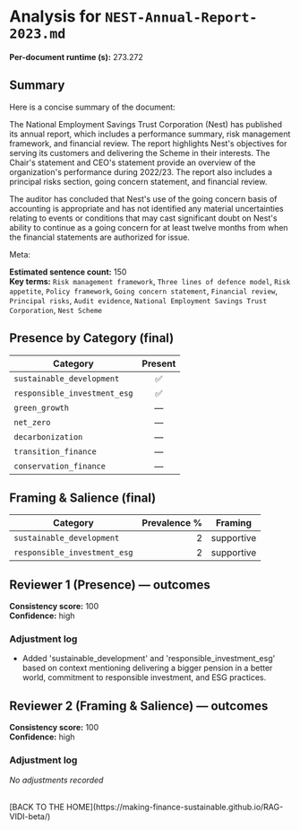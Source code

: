 # Analysis for `NEST-Annual-Report-2023.md`

**Per-document runtime (s):** 273.272

## Summary
Here is a concise summary of the document:

The National Employment Savings Trust Corporation (Nest) has published its annual report, which includes a performance summary, risk management framework, and financial review. The report highlights Nest's objectives for serving its customers and delivering the Scheme in their interests. The Chair's statement and CEO's statement provide an overview of the organization's performance during 2022/23. The report also includes a principal risks section, going concern statement, and financial review.

The auditor has concluded that Nest's use of the going concern basis of accounting is appropriate and has not identified any material uncertainties relating to events or conditions that may cast significant doubt on Nest's ability to continue as a going concern for at least twelve months from when the financial statements are authorized for issue.

Meta:

**Estimated sentence count:** 150  
**Key terms:** `Risk management framework`, `Three lines of defence model`, `Risk appetite`, `Policy framework`, `Going concern statement`, `Financial review`, `Principal risks`, `Audit evidence`, `National Employment Savings Trust Corporation`, `Nest Scheme`

## Presence by Category (final)

| Category | Present |
|---|:---:|
| `sustainable_development` | ✅ |
| `responsible_investment_esg` | ✅ |
| `green_growth` | — |
| `net_zero` | — |
| `decarbonization` | — |
| `transition_finance` | — |
| `conservation_finance` | — |

## Framing & Salience (final)

| Category | Prevalence % | Framing |
|---|---:|---|
| `sustainable_development` | 2 | supportive |
| `responsible_investment_esg` | 2 | supportive |

## Reviewer 1 (Presence) — outcomes
**Consistency score:** 100  
**Confidence:** high

### Adjustment log
- Added 'sustainable_development' and 'responsible_investment_esg' based on context mentioning delivering a bigger pension in a better world, commitment to responsible investment, and ESG practices.

## Reviewer 2 (Framing & Salience) — outcomes
**Consistency score:** 100  
**Confidence:** high

### Adjustment log
_No adjustments recorded_

<br />
[BACK TO THE HOME](https://making-finance-sustainable.github.io/RAG-VIDI-beta/)